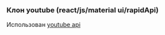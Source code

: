 ### Клон youtube (react/js/material ui/rapidApi)
Использован [youtube api](https://rapidapi.com/ytdlfree/api/youtube-v31/)
